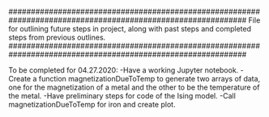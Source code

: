 #############################################################################################################
File for outlining future steps in project, along with past steps and completed steps from previous outlines.
#############################################################################################################

To be completed for 04.27.2020:
-Have a working Jupyter notebook.
-Create a function magnetizationDueToTemp to generate two arrays of data, one for the magnetization of a metal and the other to be the temperature of the metal.
-Have preliminary steps for code of the Ising model.
-Call magnetizationDueToTemp for iron and create plot.
